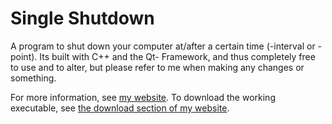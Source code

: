 # Single Shutdown
A program to shut down your computer at/after a certain time (-interval or -point).
Its built with C++ and the Qt- Framework, and thus completely free to use and to alter, but please refer to me when making any changes or something.

For more information, see [my website](https://sunburst275.jimdofree.com/software/single-shutdown/).
To download the working executable, see [the download section of my website](https://sunburst275.jimdofree.com/software/single-shutdown/download/).
